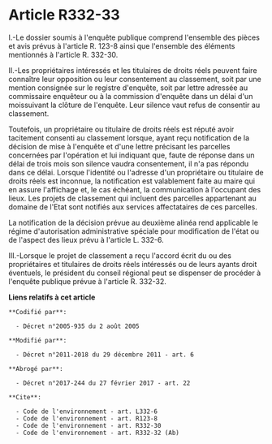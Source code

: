 # Article R332-33

I.-Le dossier soumis à l'enquête publique comprend l'ensemble des pièces et avis prévus à l'article R. 123-8 ainsi que
l'ensemble des éléments mentionnés à l'article R. 332-30. 

II.-Les propriétaires intéressés et les titulaires de droits réels peuvent faire connaître leur opposition ou leur
consentement au classement, soit par une mention consignée sur le registre d'enquête, soit par lettre adressée au commissaire
enquêteur ou à la commission d'enquête dans un délai d'un moissuivant la clôture de l'enquête. Leur silence vaut refus de
consentir au classement. 

Toutefois, un propriétaire ou titulaire de droits réels est réputé avoir tacitement consenti au classement lorsque, ayant
reçu notification de la décision de mise à l'enquête et d'une lettre précisant les parcelles concernées par l'opération et
lui indiquant que, faute de réponse dans un délai de trois mois son silence vaudra consentement, il n'a pas répondu dans ce
délai. Lorsque l'identité ou l'adresse d'un propriétaire ou titulaire de droits réels est inconnue, la notification est
valablement faite au maire qui en assure l'affichage et, le cas échéant, la communication à l'occupant des lieux. Les projets
de classement qui incluent des parcelles appartenant au domaine de l'Etat sont notifiés aux services affectataires de ces
parcelles. 

La notification de la décision prévue au deuxième alinéa rend applicable le régime d'autorisation administrative spéciale
pour modification de l'état ou de l'aspect des lieux prévu à l'article L. 332-6. 

III.-Lorsque le projet de classement a reçu l'accord écrit du ou des propriétaires et titulaires de droits réels intéressés
ou de leurs ayants droit éventuels, le président du conseil régional peut se dispenser de procéder à l'enquête publique
prévue à l'article R. 332-32.

**Liens relatifs à cet article**

	**Codifié par**:

	  - Décret n°2005-935 du 2 août 2005

	**Modifié par**:

	  - Décret n°2011-2018 du 29 décembre 2011 - art. 6

	**Abrogé par**:

	  - Décret n°2017-244 du 27 février 2017 - art. 22

	**Cite**:

	  - Code de l'environnement - art. L332-6
	  - Code de l'environnement - art. R123-8
	  - Code de l'environnement - art. R332-30
	  - Code de l'environnement - art. R332-32 (Ab)
